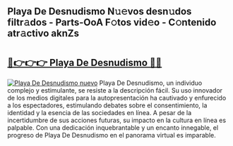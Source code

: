 ## Playa De Desnudismo N𝚞𝚎vos desn𝚞dos filtr𝚊dos - Parts-OoA F𝚘tos vid𝚎o - C𝚘ntenido atr𝚊ctivo aknZs

# <h2><a href="http://mb3vn6z.tromn.icu/?c=Playa+De+Desnudismo">🔗👉👉👉 Playa De Desnudismo 🔗🔗</a></h2>

[![Playa De Desnudismo nuevo](https://i.imgur.com/pEAQMta.gif)](http://mb3vn6z.tromn.icu/?c=Playa+De+Desnudismo)
Playa De Desnudismo, un individuo complejo y estimulante, se resiste a la descripción fácil. Su uso innovador de los medios digitales para la autopresentación ha cautivado y enfurecido a los espectadores, estimulando debates sobre el consentimiento, la identidad y la esencia de las sociedades en línea. A pesar de la incertidumbre de sus acciones futuras, su impacto en la cultura en línea es palpable. Con una dedicación inquebrantable y un encanto innegable, el progreso de Playa De Desnudismo en el panorama virtual es imparable.
